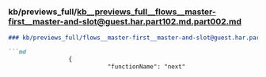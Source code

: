 ### kb/previews_full/kb__previews_full__flows__master-first__master-and-slot@guest.har.part102.md.part002.md

```md
### kb/previews_full/flows__master-first__master-and-slot@guest.har.part102.md (part 002)

```md
                 {
                            "functionName": "next"
```

```

```
